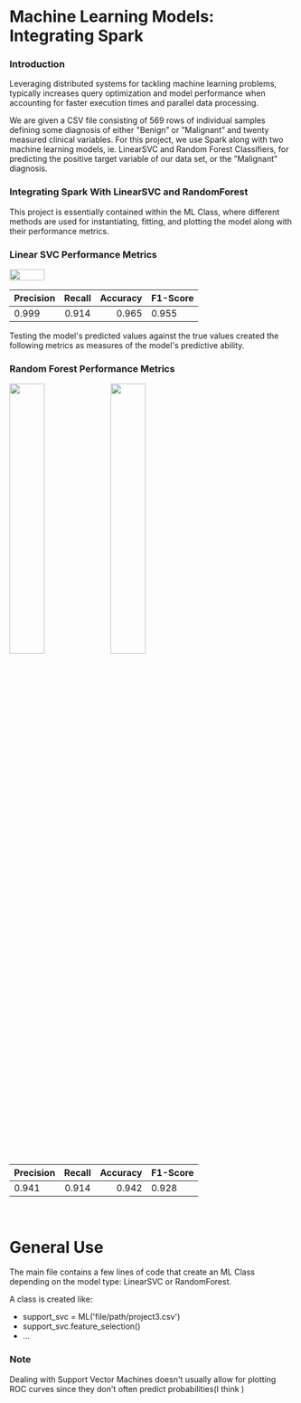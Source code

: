 # Machine Learning Models: Integrating Spark
### Introduction
Leveraging distributed systems for tackling machine learning problems, typically increases query optimization and model performance when accounting for faster execution times and parallel data processing.

We are given a CSV file consisting of 569 rows of individual samples defining some diagnosis of either "Benign” or ”Malignant” and twenty measured clinical variables. For this project, we use Spark along with two machine learning models, ie. LinearSVC and Random Forest Classifiers, for predicting the positive target variable of our data set, or the ”Malignant” diagnosis.

### Integrating Spark With LinearSVC and RandomForest
This project is essentially contained within the ML Class, where different methods
are used for instantiating, fitting, and plotting the model along with their performance
metrics. 

### Linear SVC Performance Metrics

<div style="display: flex; align-items: center;">
    <div style="flex: 1;">
        <img align='left' src = "https://github.com/halaway/big-data-ML/assets/31904474/33ebd981-cecf-4906-9091-e4d748f86f75" width=35% height=35% > 
    </div>
</div>
   
<p align='center'>
    
| Precision       | Recall  | Accuracy   | F1-Score  | 
| -------- |:------:| --------:| ---------------------- |
|0.999|   0.914    |	   0.965	  |  0.955     |  
</p>


Testing the model's predicted values against the true values created the following metrics 
as measures of the model's predictive ability. 
<br clear="left"/>


### Random Forest Performance Metrics
<img align='left' src= "https://github.com/halaway/big-data-ML/assets/31904474/4fd81ba1-9b36-4251-a38b-df103063720e" width=35% height=35% > 
<img align = 'center' src="https://github.com/halaway/big-data-ML/assets/31904474/2503670a-4817-45c0-b8c9-df5e045dc22a" width=35% height=35%>

| Precision       | Recall  | Accuracy   | F1-Score  | 
| -------- |:------:| --------:| ---------------------- |
|0.941|   0.914  |	  0.942	  |0.928 | 

<br clear="left"/>




# General Use
The main file contains a few lines of code that create an ML Class depending on 
the model type: LinearSVC or RandomForest.

A class is created like: 
  - support_svc = ML('file/path/project3.csv')
  - support_svc.feature_selection()
  - ...
### Note
Dealing with Support Vector Machines doesn't usually allow for plotting ROC curves 
since they don't often predict probabilities(I think )

